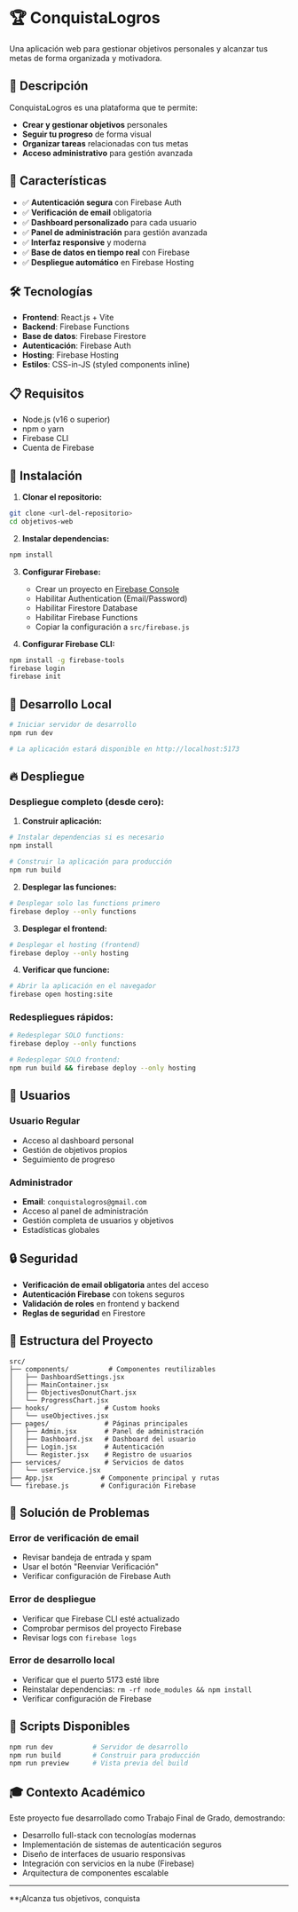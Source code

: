 # 🏆 ConquistaLogros

Una aplicación web para gestionar objetivos personales y alcanzar tus metas de forma organizada y motivadora.

## 🎯 Descripción

ConquistaLogros es una plataforma que te permite:
- **Crear y gestionar objetivos** personales
- **Seguir tu progreso** de forma visual
- **Organizar tareas** relacionadas con tus metas
- **Acceso administrativo** para gestión avanzada

## 🚀 Características

- ✅ **Autenticación segura** con Firebase Auth
- ✅ **Verificación de email** obligatoria
- ✅ **Dashboard personalizado** para cada usuario
- ✅ **Panel de administración** para gestión avanzada
- ✅ **Interfaz responsive** y moderna
- ✅ **Base de datos en tiempo real** con Firebase
- ✅ **Despliegue automático** en Firebase Hosting

## 🛠️ Tecnologías

- **Frontend**: React.js + Vite
- **Backend**: Firebase Functions
- **Base de datos**: Firebase Firestore
- **Autenticación**: Firebase Auth
- **Hosting**: Firebase Hosting
- **Estilos**: CSS-in-JS (styled components inline)

## 📋 Requisitos

- Node.js (v16 o superior)
- npm o yarn
- Firebase CLI
- Cuenta de Firebase

## 🔧 Instalación

1. **Clonar el repositorio:**
```bash
git clone <url-del-repositorio>
cd objetivos-web
```

2. **Instalar dependencias:**
```bash
npm install
```

3. **Configurar Firebase:**
   - Crear un proyecto en [Firebase Console](https://console.firebase.google.com/)
   - Habilitar Authentication (Email/Password)
   - Habilitar Firestore Database
   - Habilitar Firebase Functions
   - Copiar la configuración a `src/firebase.js`

4. **Configurar Firebase CLI:**
```bash
npm install -g firebase-tools
firebase login
firebase init
```

## 🚀 Desarrollo Local

```bash
# Iniciar servidor de desarrollo
npm run dev

# La aplicación estará disponible en http://localhost:5173
```

## 🔥 Despliegue

### Despliegue completo (desde cero):

1. **Construir aplicación:**
```bash
# Instalar dependencias si es necesario
npm install

# Construir la aplicación para producción
npm run build
```

2. **Desplegar las funciones:**
```bash
# Desplegar solo las functions primero
firebase deploy --only functions
```

3. **Desplegar el frontend:**
```bash
# Desplegar el hosting (frontend)
firebase deploy --only hosting
```

4. **Verificar que funcione:**
```bash
# Abrir la aplicación en el navegador
firebase open hosting:site
```

### Redespliegues rápidos:

```bash
# Redesplegar SOLO functions:
firebase deploy --only functions

# Redesplegar SOLO frontend:
npm run build && firebase deploy --only hosting
```

## 👥 Usuarios

### Usuario Regular
- Acceso al dashboard personal
- Gestión de objetivos propios
- Seguimiento de progreso

### Administrador
- **Email**: `conquistalogros@gmail.com`
- Acceso al panel de administración
- Gestión completa de usuarios y objetivos
- Estadísticas globales

## 🔒 Seguridad

- **Verificación de email obligatoria** antes del acceso
- **Autenticación Firebase** con tokens seguros
- **Validación de roles** en frontend y backend
- **Reglas de seguridad** en Firestore

## 📁 Estructura del Proyecto

```
src/
├── components/          # Componentes reutilizables
│   ├── DashboardSettings.jsx
│   ├── MainContainer.jsx
│   ├── ObjectivesDonutChart.jsx
│   └── ProgressChart.jsx
├── hooks/              # Custom hooks
│   └── useObjectives.jsx
├── pages/              # Páginas principales
│   ├── Admin.jsx       # Panel de administración
│   ├── Dashboard.jsx   # Dashboard del usuario
│   ├── Login.jsx       # Autenticación
│   └── Register.jsx    # Registro de usuarios
├── services/           # Servicios de datos
│   └── userService.jsx
├── App.jsx            # Componente principal y rutas
└── firebase.js        # Configuración Firebase
```

## 🐛 Solución de Problemas

### Error de verificación de email
- Revisar bandeja de entrada y spam
- Usar el botón "Reenviar Verificación"
- Verificar configuración de Firebase Auth

### Error de despliegue
- Verificar que Firebase CLI esté actualizado
- Comprobar permisos del proyecto Firebase
- Revisar logs con `firebase logs`

### Error de desarrollo local
- Verificar que el puerto 5173 esté libre
- Reinstalar dependencias: `rm -rf node_modules && npm install`
- Verificar configuración de Firebase

## 📝 Scripts Disponibles

```bash
npm run dev          # Servidor de desarrollo
npm run build        # Construir para producción
npm run preview      # Vista previa del build
```

## 🎓 Contexto Académico

Este proyecto fue desarrollado como Trabajo Final de Grado, demostrando:
- Desarrollo full-stack con tecnologías modernas
- Implementación de sistemas de autenticación seguros
- Diseño de interfaces de usuario responsivas
- Integración con servicios en la nube (Firebase)
- Arquitectura de componentes escalable

---

**¡Alcanza tus objetivos, conquista